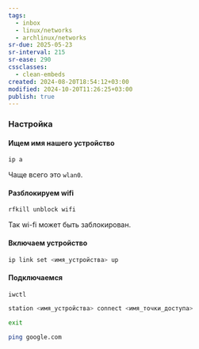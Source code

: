 ```yaml
---
tags:
  - inbox
  - linux/networks
  - archlinux/networks
sr-due: 2025-05-23
sr-interval: 215
sr-ease: 290
cssclasses:
  - clean-embeds
created: 2024-08-20T18:54:12+03:00
modified: 2024-10-20T11:26:25+03:00
publish: true
---
```

### Настройка
#### Ищем имя нашего устройство

```sh
ip a
```

Чаще всего это `wlan0`.

#### Разблокируем wifi

```sh
rfkill unblock wifi
```

Так wi-fi может быть заблокирован.
#### Включаем устройство

```sh
ip link set <имя_устройства> up
```

#### Подключаемся

```sh
iwctl
```

```sh
station <имя_устройства> connect <имя_точки_доступа>
```

```sh
exit
```

```sh
ping google.com
```

